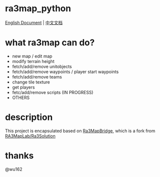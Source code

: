 # ra3map_python
[English Document](https://github.com/dreamness-dnalm/ra3map_python/wiki) | [中文文档](https://www.yuque.com/muzeqaq/ra3mapwiki/as3u8wg2spzdypg1)  

# what ra3map can do?
* new map / edit map
* modify terrain height
* fetch/add/remove unitobjects
* fetch/add/remove waypoints / player start waypoints
* fetch/add/remove teams
* change tile texture
* get players
* fetc/add/remove scripts (IN PROGRESS)
* OTHERS

# description
This project is encapsulated based on [Ra3MapBridge](https://github.com/[dreamness-dnalm/Ra3MapBridge](https://github.com/dreamness-dnalm/Ra3MapBridge)), which is a fork from [RA3MapLab/Ra3Solution](https://github.com/[RA3MapLab/Ra3Solution](https://github.com/RA3MapLab/Ra3Solution))  

# thanks
@wu162